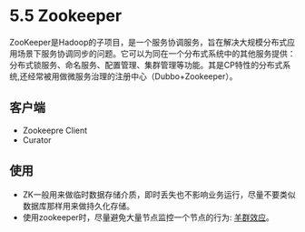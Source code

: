 # 5.5 Zookeeper

ZooKeeper是Hadoop的子项目，是一个服务协调服务，旨在解决大规模分布式应用场景下服务协调同步的问题。它可以为同在一个分布式系统中的其他服务提供：分布式锁服务、命名服务、配置管理、集群管理等功能。其是CP特性的分布式系统,还经常被用做微服务治理的注册中心（Dubbo+Zookeeper）。


## 客户端

- Zookeepre Client
- Curator


## 使用

- ZK一般用来做临时数据存储介质，即时丢失也不影响业务运行，尽量不要类似数据库那样用来做持久化存储。
- 使用zookeeper时，尽量避免大量节点监控一个节点的行为: [羊群效应](https://blog.csdn.net/wk022/article/details/88129479)。

